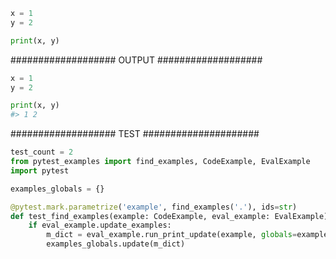 ```py
x = 1
y = 2
```
```py
print(x, y)
```
################### OUTPUT ###################
```py
x = 1
y = 2
```
```py
print(x, y)
#> 1 2
```
################### TEST #####################
```py
test_count = 2
from pytest_examples import find_examples, CodeExample, EvalExample
import pytest

examples_globals = {}

@pytest.mark.parametrize('example', find_examples('.'), ids=str)
def test_find_examples(example: CodeExample, eval_example: EvalExample):
    if eval_example.update_examples:
        m_dict = eval_example.run_print_update(example, globals=examples_globals)
        examples_globals.update(m_dict)
```
